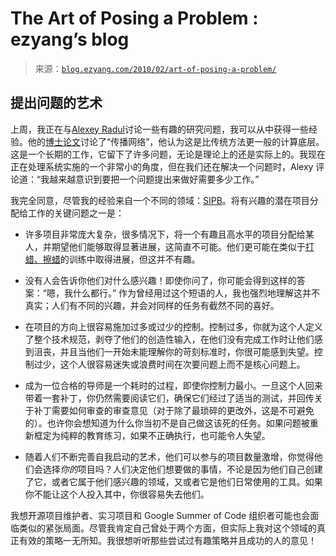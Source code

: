 <!--yml

category: 未分类

date: 2024-07-01 18:18:26

-->

# The Art of Posing a Problem : ezyang’s blog

> 来源：[`blog.ezyang.com/2010/02/art-of-posing-a-problem/`](http://blog.ezyang.com/2010/02/art-of-posing-a-problem/)

## 提出问题的艺术

上周，我正在与[Alexey Radul](http://web.mit.edu/~axch/www/)讨论一些有趣的研究问题，我可以从中获得一些经验。他的[博士论文](http://web.mit.edu/~axch/www/phd-thesis.pdf)讨论了“传播网络”，他认为这是比传统方法更一般的计算底层。这是一个长期的工作，它留下了许多问题，无论是理论上的还是实际上的。我现在正在处理系统实施的一个非常小的角度，但在我们还在解决一个问题时，Alexy 评论道：“我越来越意识到要把一个问题提出来做好需要多少工作。”

我完全同意，尽管我的经验来自一个不同的领域：[SIPB](http://sipb.mit.edu)。将有兴趣的潜在项目分配给工作的关键问题之一是：

+   许多项目非常庞大复杂，很多情况下，将一个有趣且高水平的项目分配给某人，并期望他们能够取得显著进展，这简直不可能。他们更可能在类似于[打蜡、擦蜡](http://tvtropes.org/pmwiki/pmwiki.php/Main/WaxOnWaxOff)的训练中取得进展，但这并不有趣。

+   没有人会告诉你他们对什么感兴趣！即使你问了，你可能会得到这样的答案：“嗯，我什么都行。” 作为曾经用过这个短语的人，我也强烈地理解这并不真实；人们有不同的兴趣，并会对同样的任务有截然不同的喜好。

+   在项目的方向上很容易施加过多或过少的控制。控制过多，你就为这个人定义了整个技术规范，剥夺了他们的创造性输入，在他们没有完成工作时让他们感到沮丧，并且当他们一开始未能理解你的苛刻标准时，你很可能感到失望。控制过少，这个人很容易迷失或浪费时间在次要问题上而不是核心问题上。

+   成为一位合格的导师是一个耗时的过程，即使你控制力最小。一旦这个人回来带着一套补丁，你仍然需要阅读它们，确保它们经过了适当的测试，并回传关于补丁需要如何审查的审查意见（对于除了最琐碎的更改外，这是不可避免的）。也许你会想知道为什么你当初不是自己做这该死的任务。如果问题被重新框定为纯粹的教育练习，如果不正确执行，也可能令人失望。

+   随着人们不断完善自我启动的艺术，他们可以参与的项目数量激增，你觉得他们会选择*你的*项目吗？人们决定他们想要做的事情，不论是因为他们自己创建了它，或者它属于他们感兴趣的领域，又或者它是他们日常使用的工具。如果你不能让这个人投入其中，你很容易失去他们。

我想开源项目维护者、实习项目和 Google Summer of Code 组织者可能也会面临类似的紧张局面。尽管我肯定自己曾处于两个方面，但实际上我对这个领域的真正有效的策略一无所知。我很想听听那些尝试过有趣策略并且成功的人的意见！
